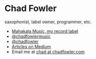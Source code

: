 

# Chad Fowler 

saxophonist, label owner, programmer, etc.

* [Mahakala Music, my record label](https://mahakalamusic.com)
* [@chadfowlermusic](http://twitter.com/chadfowlermusic)
* [@chadfowler](http://twitter.com/chadfowler)
* [Articles on Medium](http://medium.com/@chadfowler)
* Email me at [chad at chadfowler.com](mailto:chad@chadfowler.com)

